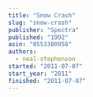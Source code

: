 ```yaml
---
title: "Snow Crash"
slug: "snow-crash"
publisher: "Spectra"
published: "1992"
asin: "0553380958"
authors:
  - neal-stephenson
started: "2011-07-07"
start_year: "2011"
finished: "2011-07-07"
---
```

